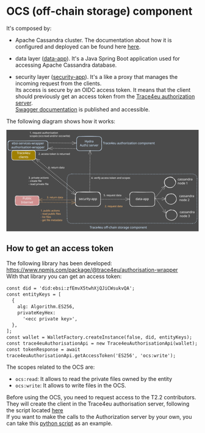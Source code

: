 # OCS (off-chain storage) component

It's composed by:


- Apache Cassandra cluster. The documentation about how it is configured and deployed can be found here [here](https://nextcloud.trace4eu.eu/f/81808).  

- data layer ([data-app](data-app)). It's a Java Spring Boot application used for accessing Apache Cassandra database.  

- security layer ([security-app](security-app)). It's a like a proxy that manages the incoming request from the clients.  
  Its access is secure by an OIDC access token. It means that the client should previously get an access token from the [Trace4eu authorization server](https://api-dev-auth.trace4eu.eu/oauth2/token).   
  [Swagger documentation](https://api-dev.trace4eu.eu/trace4eu/off-chain-storage/v1/api-docs#/) is published and accessible.


The following diagram shows how it works:

![ocs overview](./doc/ocs-overview.svg)

## How to get an access token

The following library has been developed: https://www.npmjs.com/package/@trace4eu/authorisation-wrapper  
With that library you can get an access token:
```
const did = 'did:ebsi:zfEmvX5twhXjQJiCWsukvQA';
const entityKeys = [
  {
    alg: Algorithm.ES256,
    privateKeyHex:
      '<ecc private key>',
  },
];
const wallet = WalletFactory.createInstance(false, did, entityKeys);
const trace4euAuthorisationApi = new Trace4euAuthorisationApi(wallet);
const tokenResponse = await trace4euAuthorisationApi.getAccessToken('ES256', 'ocs:write');
```

The scopes related to the OCS are:
- `ocs:read`: It allows to read the private files owned by the entity
- `ocs:write`: It allows to write files in the OCS.

Before using the OCS, you need to request access to the T2.2 contributors. They will create the client in the Trace4eu authorisation server, following the script located [here](https://github.com/trace4eu/authorization-and-authentication/blob/main/examples/scenario1/admin.py)  
If you want to make the calls to the Authorization server by your own, you can take this [python script](https://github.com/trace4eu/authorization-and-authentication/blob/main/examples/scenario1/client.py) as an example.
